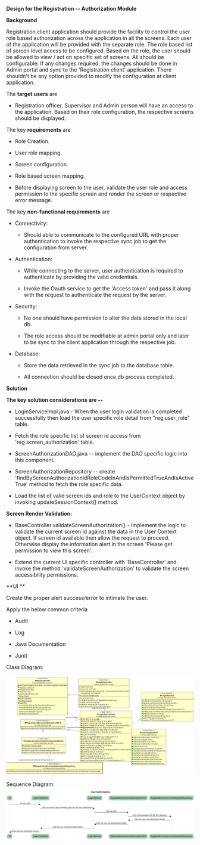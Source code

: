 **Design for the Registration -- Authorization Module**

**Background**

Registration client application should provide the facility to control
the user role based authorization across the application in all the
screens. Each user of the application will be provided with the separate
role. The role based list of screen level access to be configured. Based
on the role, the user should be allowed to view / act on specific set of
screens. All should be configurable. If any changes required, the
changes should be done in Admin portal and sync to the 'Registration
client' application. There shouldn't be any option provided to modify
the configuration at client application.

The **target users** are

-   Registration officer, Supervisor and Admin person will have an
    access to the application. Based on their role configuration, the
    respective screens should be displayed.

The key **requirements** are

-   Role Creation.

-   User role mapping.

-   Screen configuration.

-   Role based screen mapping.

-   Before displaying screen to the user, validate the user role and
    access permission to the specific screen and render the screen or
    respective error message.

The key **non-functional requirements** are

-   Connectivity:

    -   Should able to communicate to the configured URL with proper
        authentication to invoke the respective sync job to get the
        configuration from server.

-   Authentication:

    -   While connecting to the server, user authentication is required
        to authenticate by providing the valid credentials.

    -   Invoke the Oauth service to get the 'Access token' and pass it
        along with the request to authenticate the request by the
        server.

-   Security:

    -   No one should have permission to alter the data stored in the
        local db.

    -   The role access should be modifiable at admin portal only and
        later to be sync to the client application through the
        respective job.

-   Database:

    -   Store the data retrieved in the sync job to the database table.

    -   All connection should be closed once db process completed.

**Solution**

**The key solution considerations are --**

-   LoginServiceImpl.java - When the user login validation is completed
    successfully then load the user specific role detail from
    "reg.user\_role" table.

-   Fetch the role specific list of screen id access from
    'reg.screen\_authorization' table.

-   ScreenAuthorizationDAO.java -- implement the DAO
    specific logic into this component.

-   ScreenAuthorizationRepository -- create
    'findByScreenAuthorizationIdRoleCodeInAndIsPermittedTrueAndIsActiveTrue'
    method to fetch the role specific data.

-   Load the list of valid screen ids and role to the UserContext object
    by invoking updateSessionContext() method.

 **Screen Render Validation:**

-   BaseController.validateScreenAuthorization() - Implement the logic
    to validate the current screen id against the data in the User
    Context object. If screen id available then allow the request to
    proceed. Otherwise display the information alert in the screen
    'Please get permission to view this screen'.

-   Extend the current UI specific controller with 'BaseController' and
    invoke the method 'validateScreenAuthorization' to validate the
    screen accessibility permissions.

 **UI **

Create the proper alert success/error to intimate the user.

 Apply the below common criteria

-   Audit

-   Log

-   Java Documentation

-   Junit

Class Diagram:

![Registration Authorization Class Diagram](_images/_class_diagram/registration-authorization-classDiagram.png)

Sequence Diagram:
![Registration Authorization Sequence Diagram](_images/_sequence_diagram/registration-authorization-sequenceDiagram.png)
